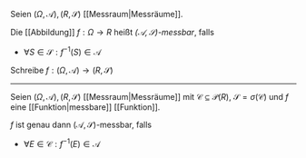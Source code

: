 Seien $(\Omega, \mathcal{A}), (R, \mathscr{S})$ [[Messraum|Messräume]].

Die [[Abbildung]] $f : \Omega \to R$ heißt *$(\mathcal{A}, \mathscr{S})$-messbar*, falls
- $\forall S \in \mathscr{S} : f^{-1}(S) \in \mathcal{A}$

Schreibe $f : (\Omega, \mathcal{A}) \to (R, \mathscr{S})$

---

Seien $(\Omega, \mathcal{A}), (R, \mathscr{S})$ [[Messraum|Messräume]] mit $\mathcal{C} \subseteq \mathcal{P}(R)$, $\mathscr{S} = \sigma(\mathcal{C})$ und $f$ eine [[Funktion|messbare]] [[Funktion]].

$f$ ist genau dann $(\mathcal{A}, \mathscr{S})$-messbar, falls
- $\forall E \in \mathcal{C} : f^{-1}(E) \in \mathcal{A}$